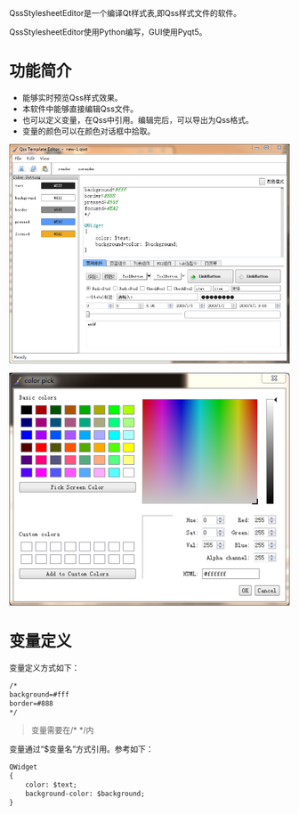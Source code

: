 QssStylesheetEditor是一个编译Qt样式表,即Qss样式文件的软件。

QssStylesheetEditor使用Python编写，GUI使用Pyqt5。



# 功能简介

+ 能够实时预览Qss样式效果。
+ 本软件中能够直接编辑Qss文件。
+ 也可以定义变量，在Qss中引用。编辑完后，可以导出为Qss格式。
+ 变量的颜色可以在颜色对话框中拾取。

![GUI](QssStylesheetEditor.png)

![GUI](Color.png)

# 变量定义

变量定义方式如下：

~~~
/*
background=#fff
border=#888
*/
~~~

> 变量需要在/* */内

变量通过“$变量名”方式引用。参考如下：

~~~
QWidget
{
    color: $text;
    background-color: $background;
}
~~~


